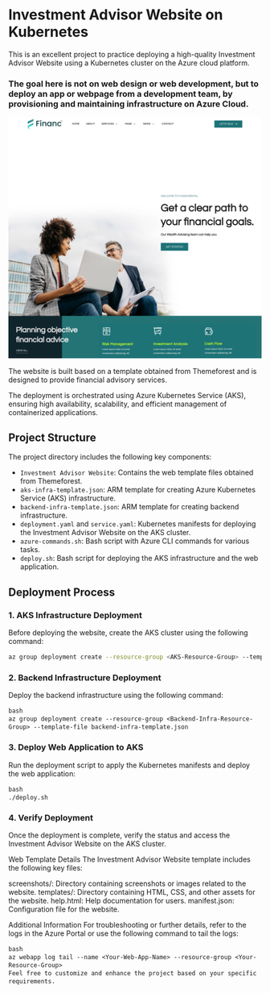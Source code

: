 # Investment Advisor Website on Kubernetes

This is an excellent project to practice deploying a high-quality Investment Advisor Website using a Kubernetes cluster on the Azure cloud platform. 

### The goal here is not on web design or web development, but to deploy an app or webpage from a development team, by provisioning and maintaining infrastructure on Azure Cloud. 

![Financial Advisory Site](Financial-Advisory-Website.png)

The website is built based on a template obtained from Themeforest and is designed to provide financial advisory services. 

The deployment is orchestrated using Azure Kubernetes Service (AKS), ensuring high availability, scalability, and efficient management of containerized applications.

## Project Structure

The project directory includes the following key components:

- `Investment Advisor Website`: Contains the web template files obtained from Themeforest.
- `aks-infra-template.json`: ARM template for creating Azure Kubernetes Service (AKS) infrastructure.
- `backend-infra-template.json`: ARM template for creating backend infrastructure.
- `deployment.yaml` and `service.yaml`: Kubernetes manifests for deploying the Investment Advisor Website on the AKS cluster.
- `azure-commands.sh`: Bash script with Azure CLI commands for various tasks.
- `deploy.sh`: Bash script for deploying the AKS infrastructure and the web application.

## Deployment Process

### 1. AKS Infrastructure Deployment

Before deploying the website, create the AKS cluster using the following command:

```bash
az group deployment create --resource-group <AKS-Resource-Group> --template-file aks-infra-template.json
```
### 2. Backend Infrastructure Deployment
Deploy the backend infrastructure using the following command:

```
bash
az group deployment create --resource-group <Backend-Infra-Resource-Group> --template-file backend-infra-template.json
```

### 3. Deploy Web Application to AKS
Run the deployment script to apply the Kubernetes manifests and deploy the web application:

```
bash
./deploy.sh
```

### 4. Verify Deployment
Once the deployment is complete, verify the status and access the Investment Advisor Website on the AKS cluster.

Web Template Details
The Investment Advisor Website template includes the following key files:

screenshots/: Directory containing screenshots or images related to the website.
templates/: Directory containing HTML, CSS, and other assets for the website.
help.html: Help documentation for users.
manifest.json: Configuration file for the website.

Additional Information
For troubleshooting or further details, refer to the logs in the Azure Portal or use the following command to tail the logs:

```
bash
az webapp log tail --name <Your-Web-App-Name> --resource-group <Your-Resource-Group>
Feel free to customize and enhance the project based on your specific requirements.
```